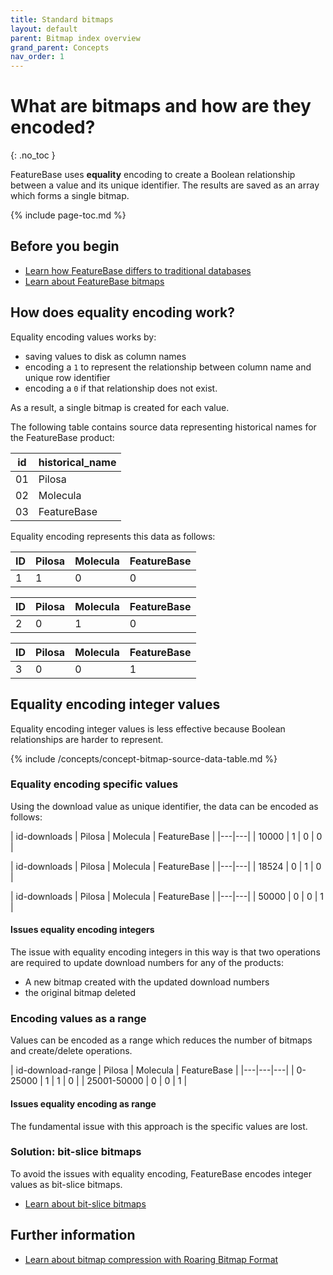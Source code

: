 ```yaml
---
title: Standard bitmaps
layout: default
parent: Bitmap index overview
grand_parent: Concepts
nav_order: 1
---
```


# What are bitmaps and how are they encoded?
{: .no_toc }

FeatureBase uses **equality** encoding to create a Boolean relationship between a value and its unique identifier. The results are saved as an array which forms a single bitmap.

{% include page-toc.md %}

## Before you begin

* [Learn how FeatureBase differs to traditional databases](/docs/concepts/concepts-home)
* [Learn about FeatureBase bitmaps](/docs/concepts/concept-bitmaps)

## How does equality encoding work?

Equality encoding values works by:
* saving values to disk as column names
* encoding a `1` to represent the relationship between column name and unique row identifier
* encoding a `0` if that relationship does not exist.

As a result, a single bitmap is created for each value.

The following table contains source data representing historical names for the FeatureBase product:

| id | historical_name |
|---|---|
| 01 | Pilosa |
| 02 | Molecula |
| 03 | FeatureBase |

Equality encoding represents this data as follows:

| ID | Pilosa | Molecula | FeatureBase |
|---|---|---|---|
| 1 | 1 | 0 | 0 |

| ID | Pilosa | Molecula | FeatureBase |
|---|---|---|---|
| 2 | 0 | 1 | 0 |

| ID | Pilosa | Molecula | FeatureBase |
|---|---|---|---|
| 3 | 0 | 0 | 1 |

## Equality encoding integer values

Equality encoding integer values is less effective because Boolean relationships are harder to represent.

{% include /concepts/concept-bitmap-source-data-table.md %}

### Equality encoding specific values

Using the download value as unique identifier, the data can be encoded as follows:

| id-downloads | Pilosa | Molecula | FeatureBase |
|---|---|
| 10000 | 1 | 0 | 0 |

| id-downloads | Pilosa | Molecula | FeatureBase |
|---|---|
| 18524 | 0 | 1 | 0 |

| id-downloads | Pilosa | Molecula | FeatureBase |
|---|---|
| 50000 | 0 | 0 | 1 |

#### Issues equality encoding integers

The issue with equality encoding integers in this way is that two operations are required to update download numbers for any of the products:
* A new bitmap created with the updated download numbers
* the original bitmap deleted

### Encoding values as a range

Values can be encoded as a range which reduces the number of bitmaps and create/delete operations.

| id-download-range | Pilosa | Molecula | FeatureBase |
|---|---|---|
| 0-25000 | 1 | 1 | 0 |
| 25001-50000 | 0 | 0 | 1 |

#### Issues equality encoding as range

The fundamental issue with this approach is the specific values are lost.

### Solution: bit-slice bitmaps

To avoid the issues with equality encoding, FeatureBase encodes integer values as bit-slice bitmaps.

* [Learn about bit-slice bitmaps](/docs/concepts/concept-bitmaps-bit-slice)

## Further information

* [Learn about bitmap compression with Roaring Bitmap Format](/docs/concepts/concept-roaring-bitmap-format)
